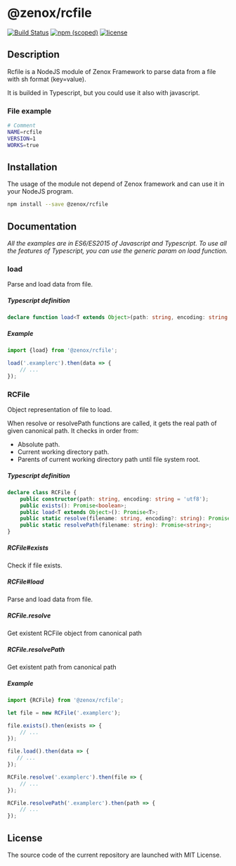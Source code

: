 
@zenox/rcfile
==

[![Build Status](https://travis-ci.org/cuarti/zenox-rcfile.svg?branch=master)](https://travis-ci.org/cuarti/zenox-rcfile)
[![npm (scoped)](https://img.shields.io/npm/v/@zenox/rcfile.svg)](https://www.npmjs.com/package/@zenox/rcfile)
[![license](https://img.shields.io/github/license/cuarti/rcfile.svg)](https://github.com/cuarti/zenox-rcfile/blob/master/LICENSE)


## Description

Rcfile is a NodeJS module of Zenox Framework to parse data from a file with sh format (key=value).

It is builded in Typescript, but you could use it also with javascript.

### File example

```bash
# Comment
NAME=rcfile
VERSION=1
WORKS=true
```


## Installation
The usage of the module not depend of Zenox framework and can use it in your NodeJS program.

```bash
npm install --save @zenox/rcfile
```


## Documentation

*All the examples are in ES6/ES2015 of Javascript and Typescript.
To use all the features of Typescript, you can use the generic param
on load function.*

### load

Parse and load data from file.

##### Typescript definition
```typescript
declare function load<T extends Object>(path: string, encoding: string = 'utf8'): Promise<T>
```

##### Example
```typescript
import {load} from '@zenox/rcfile';

load('.examplerc').then(data => {
    // ...
});
```

### RCFile

Object representation of file to load.

When resolve or resolvePath functions are called, it gets the real path of given 
canonical path. It checks in order from:
- Absolute path.
- Current working directory path.
- Parents of current working directory path until file system root.

##### Typescript definition
```typescript
declare class RCFile {
    public constructor(path: string, encoding: string = 'utf8');
    public exists(): Promise<boolean>;
    public load<T extends Object>(): Promise<T>;
    public static resolve(filename: string, encoding?: string): Promise<RCFile>;
    public static resolvePath(filename: string): Promise<string>;
}
```

##### RCFile#exists
Check if file exists.

##### RCFile#load
Parse and load data from file.

##### RCFile.resolve
Get existent RCFile object from canonical path

##### RCFile.resolvePath
Get existent path from canonical path

##### Example
```typescript
import {RCFile} from '@zenox/rcfile';

let file = new RCFile('.examplerc');

file.exists().then(exists => {
    // ...
});

file.load().then(data => {
   // ...
});

RCFile.resolve('.examplerc').then(file => {
    // ...
});

RCFile.resolvePath('.examplerc').then(path => {
    // ...
});
```


## License

The source code of the current repository are launched with MIT License.
